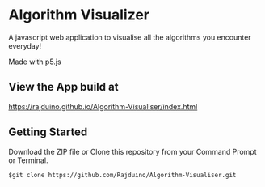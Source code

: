 # Algorithm Visualizer #
A javascript web application to visualise all the algorithms you encounter everyday!

Made with p5.js

## View the App build at

https://rajduino.github.io/Algorithm-Visualiser/index.html

## Getting Started

Download the ZIP file or Clone this repository from your Command Prompt or Terminal.

```
$git clone https://github.com/Rajduino/Algorithm-Visualiser.git
```

